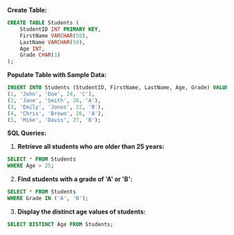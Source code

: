 **Create Table:**
```sql
CREATE TABLE Students (
    StudentID INT PRIMARY KEY,
    FirstName VARCHAR(50),
    LastName VARCHAR(50),
    Age INT,
    Grade CHAR(1)
);
```

**Populate Table with Sample Data:**
```sql
INSERT INTO Students (StudentID, FirstName, LastName, Age, Grade) VALUES
(1, 'John', 'Doe', 24, 'C'),
(2, 'Jane', 'Smith', 28, 'A'),
(3, 'Emily', 'Jones', 22, 'B'),
(4, 'Chris', 'Brown', 26, 'A'),
(5, 'Mike', 'Davis', 27, 'B');
```

**SQL Queries:**

1. **Retrieve all students who are older than 25 years:**
```sql
SELECT * FROM Students
WHERE Age > 25;
```

2. **Find students with a grade of 'A' or 'B':**
```sql
SELECT * FROM Students
WHERE Grade IN ('A', 'B');
```

3. **Display the distinct age values of students:**
```sql
SELECT DISTINCT Age FROM Students;
```
